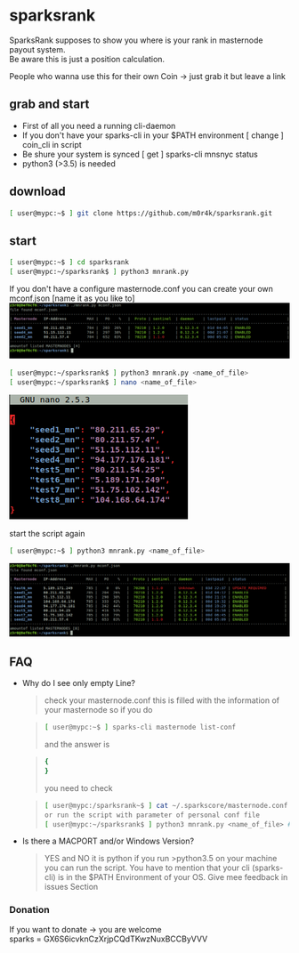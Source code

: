 # sparksrank

SparksRank supposes to show you where is your rank in masternode payout system.  
Be aware this is just a position calculation.  

People who wanna use this for their own Coin -> just grab it but leave a link

## grab and start
- First of all you need a running cli-daemon 
- If you don't have your sparks-cli in your $PATH environment [ change ] coin_cli in script
- Be shure your system is synced [ get ] sparks-cli mnsnyc status
- python3 (>3.5) is needed

## download
```bash
[ user@mypc:~$ ] git clone https://github.com/m0r4k/sparksrank.git
```
## start
```bash
[ user@mypc:~$ ] cd sparksrank
[ user@mypc:~/sparksrank$ ] python3 mnrank.py
```

If you don't have a configure masternode.conf you can create your own mconf.json [name it as you like to] 
![Schema](doc/img/mn_generated_conf.png)  

```bash
[ user@mypc:~/sparksrank$ ] python3 mnrank.py <name_of_file>
[ user@mypc:~/sparksrank$ ] nano <name_of_file>
```
![Schema](doc/img/mconf_nano.png)  

start the script again
```bash
[ user@mypc:~$ ] python3 mnrank.py <name_of_file>
```
![Schema](doc/img/mnconf.png)  




## FAQ
- Why do I see only empty Line?
    > check your masternode.conf this is filled with the information of your masternode
      so if you do 
  
  > ```bash
  > [ user@mypc:~$ ] sparks-cli masternode list-conf
  > ```
  > and the answer is
   
  > ```bash
  > {
  > }
  > ```
  > you need to check

  > ```bash
  > [ user@mypc:/sparksrank~$ ] cat ~/.sparkscore/masternode.conf
  > or run the script with parameter of personal conf file
  > [ user@mypc:~/sparksrank$ ] python3 mnrank.py <name_of_file> #ie. myconf.json
  > ```

- Is there a MACPORT and/or Windows Version?
  > YES and NO  it is python if you run >python3.5 on your machine you can run the script.
  You have to mention that your cli (sparks-cli) is in the $PATH Environment of your OS.
  Give mee feedback in issues Section


### Donation
If you want to donate -> you are welcome  
sparks = GX6S6icvknCzXrjpCQdTKwzNuxBCCByVVV
